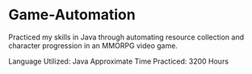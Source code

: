 # Game-Automation
Practiced my skills in Java through automating resource collection and character progression in an MMORPG video game.

Language Utilized: Java
Approximate Time Practiced: 3200 Hours

